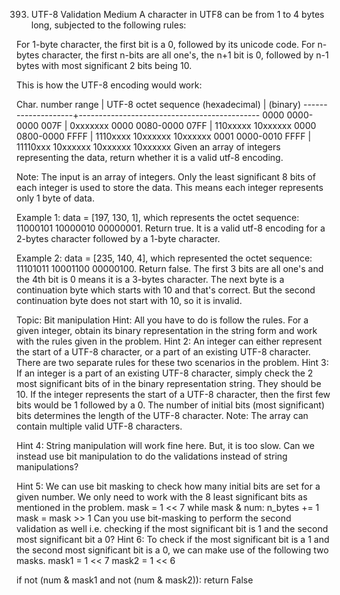 393. UTF-8 Validation
Medium
A character in UTF8 can be from 1 to 4 bytes long, subjected to the following rules:

For 1-byte character, the first bit is a 0, followed by its unicode code.
For n-bytes character, the first n-bits are all one's, the n+1 bit is 0, followed by n-1 bytes with most significant 2 bits being 10.

This is how the UTF-8 encoding would work:

   Char. number range  |        UTF-8 octet sequence
      (hexadecimal)    |              (binary)
   --------------------+---------------------------------------------
   0000 0000-0000 007F | 0xxxxxxx
   0000 0080-0000 07FF | 110xxxxx 10xxxxxx
   0000 0800-0000 FFFF | 1110xxxx 10xxxxxx 10xxxxxx
   0001 0000-0010 FFFF | 11110xxx 10xxxxxx 10xxxxxx 10xxxxxx
Given an array of integers representing the data, return whether it is a valid utf-8 encoding.

Note:
The input is an array of integers. Only the least significant 8 bits of each integer is used to store the data. This means each integer represents only 1 byte of data.

Example 1:
data = [197, 130, 1], which represents the octet sequence: 11000101 10000010 00000001.
Return true.
It is a valid utf-8 encoding for a 2-bytes character followed by a 1-byte character.

Example 2:
data = [235, 140, 4], which represented the octet sequence: 11101011 10001100 00000100.
Return false.
The first 3 bits are all one's and the 4th bit is 0 means it is a 3-bytes character.
The next byte is a continuation byte which starts with 10 and that's correct.
But the second continuation byte does not start with 10, so it is invalid.

Topic: Bit manipulation
Hint:
All you have to do is follow the rules. For a given integer, obtain its binary representation in the string form and work with the rules given in the problem.
Hint 2:
An integer can either represent the start of a UTF-8 character, or a part of an existing UTF-8 character. There are two separate rules for these two scenarios in the problem.
Hint 3:
If an integer is a part of an existing UTF-8 character, simply check the 2 most significant bits of in the binary representation string. They should be 10. If the integer represents the start of a UTF-8 character, then the first few bits would be 1 followed by a 0. The number of initial bits (most significant) bits determines the length of the UTF-8 character. 
Note: The array can contain multiple valid UTF-8 characters.

Hint 4:
String manipulation will work fine here. But, it is too slow. Can we instead use bit manipulation to do the validations instead of string manipulations?

Hint 5:
We can use bit masking to check how many initial bits are set for a given number. We only need to work with the 8 least significant bits as mentioned in the problem.
mask = 1 << 7
while mask & num:
    n_bytes += 1
    mask = mask >> 1
Can you use bit-masking to perform the second validation as well i.e. checking if the most significant bit is 1 and the second most significant bit a 0?
Hint 6:
To check if the most significant bit is a 1 and the second most significant bit is a 0, we can make use of the following two masks.
mask1 = 1 << 7
mask2 = 1 << 6

if not (num & mask1 and not (num & mask2)):
    return False
